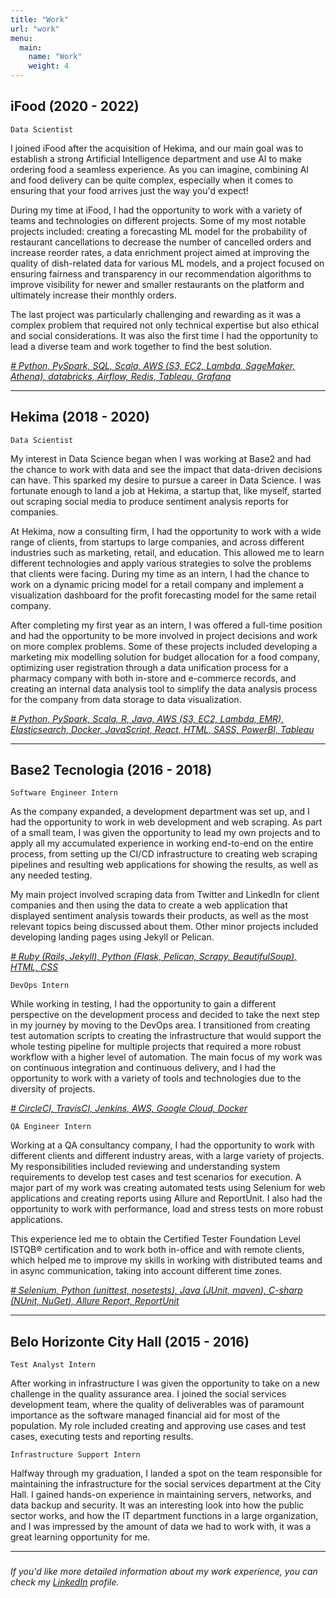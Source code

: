 ```yaml
---
title: "Work"
url: "work"
menu:
  main:
    name: "Work"
    weight: 4
---
```


## iFood (2020 - 2022)

`Data Scientist`

I joined iFood after the acquisition of Hekima, and our main goal was to establish a strong Artificial Intelligence department and use AI to make ordering food a seamless experience. As you can imagine, combining AI and food delivery can be quite complex, especially when it comes to ensuring that your food arrives just the way you'd expect!

During my time at iFood, I had the opportunity to work with a variety of teams and technologies on different projects. Some of my most notable projects included: creating a forecasting ML model for the probability of restaurant cancellations to decrease the number of cancelled orders and increase reorder rates, a data enrichment project aimed at improving the quality of dish-related data for various ML models, and a project focused on ensuring fairness and transparency in our recommendation algorithms to improve visibility for newer and smaller restaurants on the platform and ultimately increase their monthly orders.

The last project was particularly challenging and rewarding as it was a complex problem that required not only technical expertise but also ethical and social considerations. It was also the first time I had the opportunity to lead a diverse team and work together to find the best solution.

[_# Python, PySpark, SQL, Scala, AWS (S3, EC2, Lambda, SageMaker, Athena), databricks, Airflow, Redis, Tableau, Grafana_]()

---

## Hekima (2018 - 2020)

`Data Scientist`

My interest in Data Science began when I was working at Base2 and had the chance to work with data and see the impact that data-driven decisions can have. This sparked my desire to pursue a career in Data Science. I was fortunate enough to land a job at Hekima, a startup that, like myself, started out scraping social media to produce sentiment analysis reports for companies.

At Hekima, now a consulting firm, I had the opportunity to work with a wide range of clients, from startups to large companies, and across different industries such as marketing, retail, and education. This allowed me to learn different technologies and apply various strategies to solve the problems that clients were facing. During my time as an intern, I had the chance to work on a dynamic pricing model for a retail company and implement a visualization dashboard for the profit forecasting model for the same retail company.

After completing my first year as an intern, I was offered a full-time position and had the opportunity to be more involved in project decisions and work on more complex problems. Some of these projects included developing a marketing mix modelling solution for budget allocation for a food company, optimizing user registration through a data unification process for a pharmacy company with both in-store and e-commerce records, and creating an internal data analysis tool to simplify the data analysis process for the company from data storage to data visualization.

[_# Python, PySpark, Scala, R, Java, AWS (S3, EC2, Lambda, EMR), Elasticsearch, Docker, JavaScript, React, HTML, SASS, PowerBI, Tableau_]()

---

## Base2 Tecnologia (2016 - 2018)

`Software Engineer Intern`

As the company expanded, a development department was set up, and I had the opportunity to work in web development and web scraping. As part of a small team, I was given the opportunity to lead my own projects and to apply all my accumulated experience in working end-to-end on the entire process, from setting up the CI/CD infrastructure to creating web scraping pipelines and resulting web applications for showing the results, as well as any needed testing.

My main project involved scraping data from Twitter and LinkedIn for client companies and then using the data to create a web application that displayed sentiment analysis towards their products, as well as the most relevant topics being discussed about them. Other minor projects included developing landing pages using Jekyll or Pelican.

[_# Ruby (Rails, Jekyll), Python (Flask, Pelican, Scrapy, BeautifulSoup), HTML, CSS_]()

`DevOps Intern`

While working in testing, I had the opportunity to gain a different perspective on the development process and decided to take the next step in my journey by moving to the DevOps area. I transitioned from creating test automation scripts to creating the infrastructure that would support the whole testing pipeline for multiple projects that required a more robust workflow with a higher level of automation. The main focus of my work was on continuous integration and continuous delivery, and I had the opportunity to work with a variety of tools and technologies due to the diversity of projects.

[_# CircleCI, TravisCI, Jenkins, AWS, Google Cloud, Docker_]()

`QA Engineer Intern`

Working at a QA consultancy company, I had the opportunity to work with different clients and different industry areas, with a large variety of projects. My responsibilities included reviewing and understanding system requirements to develop test cases and test scenarios for execution. A major part of my work was creating automated tests using Selenium for web applications and creating reports using Allure and ReportUnit. I also had the opportunity to work with performance, load and stress tests on more robust applications. 

This experience led me to obtain the Certified Tester Foundation Level ISTQB® certification and to work both in-office and with remote clients, which helped me to improve my skills in working with distributed teams and in async communication, taking into account different time zones.

[_# Selenium, Python (unittest, nosetests), Java (JUnit, maven), C-sharp (NUnit, NuGet), Allure Report, ReportUnit_]()

---

## Belo Horizonte City Hall (2015 - 2016)

`Test Analyst Intern`

After working in infrastructure I was given the opportunity to take on a new challenge in the quality assurance area. I joined the social services development team, where the quality of deliverables was of paramount importance as the software managed financial aid for most of the population. My role included creating and approving use cases and test cases, executing tests and reporting results.

`Infrastructure Support Intern`

Halfway through my graduation, I landed a spot on the team responsible for maintaining the infrastructure for the social services department at the City Hall. I gained hands-on experience in maintaining servers, networks, and data backup and security. It was an interesting look into how the public sector works, and how the IT department functions in a large organization, and I was impressed by the amount of data we had to work with, it was a great learning opportunity for me.

---

###

_If you'd like more detailed information about my work experience, you can check my [LinkedIn](https://www.linkedin.com/in/izabelacborges) profile._